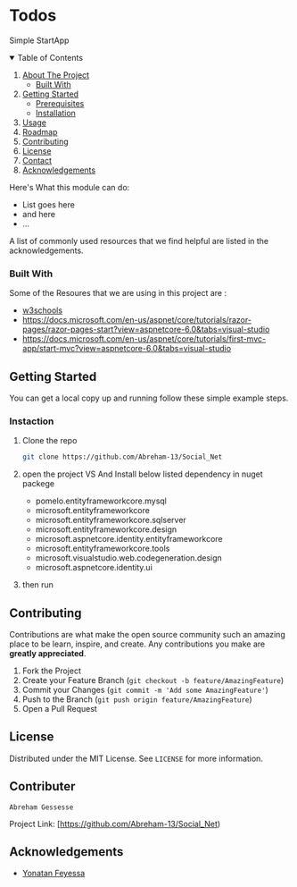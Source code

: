 # Todos

Simple StartApp
<br />




<!-- TABLE OF CONTENTS -->
<details open="open">
  <summary>Table of Contents</summary>
  <ol>
    <li>
      <a href="#about-the-project">About The Project</a>
      <ul>
        <li><a href="#built-with">Built With</a></li>
      </ul>
    </li>
    <li>
      <a href="#getting-started">Getting Started</a>
      <ul>
        <li><a href="#prerequisites">Prerequisites</a></li>
        <li><a href="#installation">Installation</a></li>
      </ul>
    </li>
    <li><a href="#usage">Usage</a></li>
    <li><a href="#roadmap">Roadmap</a></li>
    <li><a href="#contributing">Contributing</a></li>
    <li><a href="#license">License</a></li>
    <li><a href="#contact">Contact</a></li>
    <li><a href="#acknowledgements">Acknowledgements</a></li>
  </ol>
</details>

Here's What this module can do:
* List goes here
* and here
* ...

A list of commonly used resources that we find helpful are listed in the acknowledgements.

### Built With

Some of the Resoures that we are using in this project are :
 - [w3schools](www.w3schools.com/cs)
 - https://docs.microsoft.com/en-us/aspnet/core/tutorials/razor-pages/razor-pages-start?view=aspnetcore-6.0&tabs=visual-studio
 - https://docs.microsoft.com/en-us/aspnet/core/tutorials/first-mvc-app/start-mvc?view=aspnetcore-6.0&tabs=visual-studio

<!-- GETTING STARTED -->
## Getting Started

You can get a local copy up and running follow these simple example steps.

### Instaction

1. Clone the repo
   ```sh
   git clone https://github.com/Abreham-13/Social_Net
   ```
2. open the project VS And Install below listed dependency in nuget packege
   - pomelo.entityframeworkcore.mysql
   - microsoft.entityframeworkcore
   - microsoft.entityframeworkcore.sqlserver
   - microsoft.entityframeworkcore.design
   - microsoft.aspnetcore.identity.entityframeworkcore
   - microsoft.entityframeworkcore.tools
   - microsoft.visualstudio.web.codegeneration.design
   - microsoft.aspnetcore.identity.ui

3. then run 


<!-- USAGE EXAMPLES -->


<!-- CONTRIBUTING -->
## Contributing

Contributions are what make the open source community such an amazing place to be learn, inspire, and create. Any contributions you make are **greatly appreciated**.

1. Fork the Project
2. Create your Feature Branch (`git checkout -b feature/AmazingFeature`)
3. Commit your Changes (`git commit -m 'Add some AmazingFeature'`)
4. Push to the Branch (`git push origin feature/AmazingFeature`)
5. Open a Pull Request



<!-- LICENSE -->
## License

Distributed under the MIT License. See `LICENSE` for more information.



<!-- CONTACT -->
## Contributer
    Abreham Gessesse


Project Link: [https://github.com/Abreham-13/Social_Net)

<!-- ACKNOWLEDGEMENTS -->
## Acknowledgements

* [Yonatan Feyessa ](https://github.com/yonathanfeyessa)
